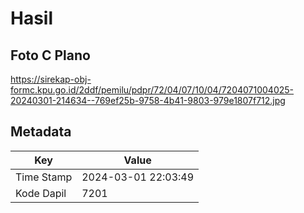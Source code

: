 # Hasil

## Foto C Plano

https://sirekap-obj-formc.kpu.go.id/2ddf/pemilu/pdpr/72/04/07/10/04/7204071004025-20240301-214634--769ef25b-9758-4b41-9803-979e1807f712.jpg


## Metadata

| Key        | Value               |
| ---------- | ------------------- |
| Time Stamp | 2024-03-01 22:03:49 |
| Kode Dapil | 7201                |




